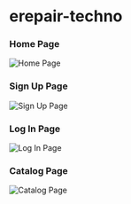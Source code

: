 ﻿# erepair-techno

### Home Page
![Home Page](https://github.com/luvnyen/repair-techno/assets/56993480/da1f7cd6-b1c8-441c-81da-50afc3e6f70e)

### Sign Up Page
![Sign Up Page](https://github.com/luvnyen/erepair-techno/assets/56993480/1ce638da-e0cf-4eea-ab6d-9f40092f6ea3)

### Log In Page
![Log In Page](https://github.com/luvnyen/erepair-techno/assets/56993480/84a0f78e-7782-4805-ad63-60a06a0a0741)

### Catalog Page
![Catalog Page](https://github.com/luvnyen/erepair-techno/assets/56993480/380e0b97-aced-49d6-b87e-8bec29b736da)
